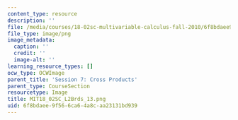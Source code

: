 ```yaml
---
content_type: resource
description: ''
file: /media/courses/18-02sc-multivariable-calculus-fall-2010/6f8bdaee9f566ca64a8caa23131bd939_MIT18_02SC_L2Brds_13.png
file_type: image/png
image_metadata:
  caption: ''
  credit: ''
  image-alt: ''
learning_resource_types: []
ocw_type: OCWImage
parent_title: 'Session 7: Cross Products'
parent_type: CourseSection
resourcetype: Image
title: MIT18_02SC_L2Brds_13.png
uid: 6f8bdaee-9f56-6ca6-4a8c-aa23131bd939
---
```

